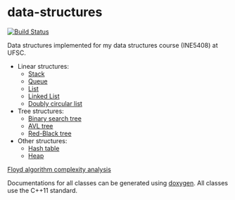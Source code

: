 # data-structures

[![Build Status](https://travis-ci.org/matheuspb/data-structures.svg?branch=master)](https://travis-ci.org/matheuspb/data-structures)

Data structures implemented for my data structures course (INE5408) at UFSC.

* Linear structures:
	* [Stack](include/stack.h)
	* [Queue](include/queue.h)
	* [List](include/array_list.h)
	* [Linked List](include/linked_list.h)
	* [Doubly circular list](include/doubly_circular_list.h)
* Tree structures:
	* [Binary search tree](include/binary_tree.h)
	* [AVL tree](include/avl_tree.h)
	* [Red-Black tree](include/rb_tree.h)
* Other structures:
	* [Hash table](include/hash_table.h)
	* [Heap](include/heap.h)

[Floyd algorithm complexity analysis](floyd.tex)

Documentations for all classes can be generated using
[doxygen](http://www.stack.nl/~dimitri/doxygen/). All classes use the C++11
standard.
